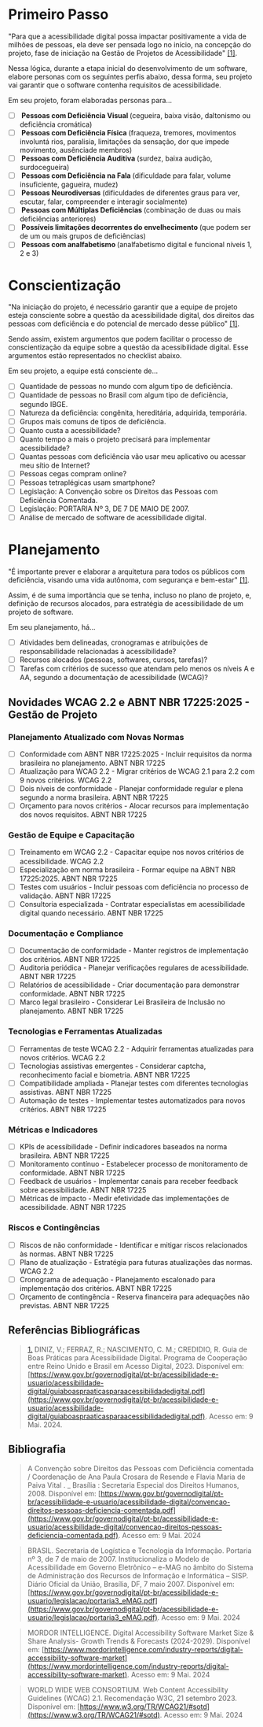 # Primeiro Passo

"Para que a acessibilidade digital possa impactar positivamente a vida de milhões de pessoas, ela deve ser pensada logo no início, na concepção do projeto, fase de iniciação na Gestão de Projetos de Acessibilidade" <a id="TEC1" href="#RP1">[1]</a>.

Nessa lógica, durante a etapa inicial do desenvolvimento de um software, elabore personas com os seguintes perfis abaixo, dessa forma, seu projeto vai garantir que o software contenha requisitos de acessibilidade.

Em seu projeto, foram elaboradas personas para... 

- [ ] <b> Pessoas com Deficiência Visual </b> (cegueira, baixa visão, daltonismo ou deficiência cromática)
- [ ] <b> Pessoas com Deficiência Física </b> (fraqueza, tremores, movimentos involuntá rios, paralisia, limitações da sensação, dor que impede movimento, ausênciade membros) 
- [ ] <b> Pessoas com Deficiência Auditiva </b> (surdez, baixa audição, surdocegueira)
- [ ] <b> Pessoas com Deficiência na Fala </b> (dificuldade para falar, volume insuficiente, gagueira, mudez) 
- [ ] <b> Pessoas Neurodiversas </b> (dificuldades de diferentes graus para ver, escutar, falar, compreender e interagir socialmente)
- [ ] <b> Pessoas com Múltiplas Deficiências </b> (combinação de duas ou mais deficiências anteriores)
- [ ] <b> Possíveis limitações decorrentes do envelhecimento </b> (que podem ser de um ou mais grupos de deficiências)
- [ ] <b> Pessoas com analfabetismo </b> (analfabetismo digital e funcional níveis 1, 2 e 3)

# Conscientização

"Na iniciação do projeto, é necessário garantir que a equipe de projeto esteja consciente sobre a questão da acessibilidade digital, dos direitos das pessoas com deficiência e do potencial de mercado desse público" <a id="TEC1" href="#RP1">[1]</a>.

Sendo assim, existem argumentos que podem facilitar o processo de conscientização da equipe sobre a questão da acessibilidade digital. Esse argumentos estão representados no checklist abaixo. 

Em seu projeto, a equipe está consciente de...

- [ ] Quantidade de pessoas no mundo com algum tipo de deficiência.
- [ ] Quantidade de pessoas no Brasil com algum tipo de deficiência, segundo IBGE.
- [ ] Natureza da deficiência: congênita, hereditária, adquirida, temporária.
- [ ] Grupos mais comuns de tipos de deficiência.
- [ ] Quanto custa a acessibilidade?
- [ ] Quanto tempo a mais o projeto precisará para implementar acessibilidade?
- [ ] Quantas pessoas com deficiência vão usar meu aplicativo ou acessar meu sítio de Internet?
- [ ] Pessoas cegas compram online?
- [ ] Pessoas tetraplégicas usam smartphone?
- [ ] Legislação: A Convenção sobre os Direitos das Pessoas com Deficiência Comentada.
- [ ] Legislação: PORTARIA Nº 3, DE 7 DE MAIO DE 2007.
- [ ] Análise de mercado de software de acessibilidade digital.

# Planejamento

"É importante prever e elaborar a arquitetura para todos os públicos com deficiência, visando uma vida autônoma, com segurança e bem-estar" <a id="TEC1" href="#RP1">[1]</a>.

Assim, é de suma importância que se tenha, incluso no plano de projeto, e, definição de recursos alocados, para estratégia de acessibilidade de um projeto de software. 

Em seu planejamento, há...

- [ ] Atividades bem delineadas, cronogramas e atribuições de responsabilidade relacionadas à acessibilidade?
- [ ] Recursos alocados (pessoas, softwares, cursos, tarefas)?
- [ ] Tarefas com critérios de sucesso que atendam pelo menos os níveis A e AA, segundo a documentação de acessibilidade (WCAG)?

## Novidades WCAG 2.2 e ABNT NBR 17225:2025 - Gestão de Projeto

### Planejamento Atualizado com Novas Normas
- [ ] Conformidade com ABNT NBR 17225:2025 - Incluir requisitos da norma brasileira no planejamento. ABNT NBR 17225
- [ ] Atualização para WCAG 2.2 - Migrar critérios de WCAG 2.1 para 2.2 com 9 novos critérios. WCAG 2.2
- [ ] Dois níveis de conformidade - Planejar conformidade regular e plena segundo a norma brasileira. ABNT NBR 17225
- [ ] Orçamento para novos critérios - Alocar recursos para implementação dos novos requisitos. ABNT NBR 17225

### Gestão de Equipe e Capacitação
- [ ] Treinamento em WCAG 2.2 - Capacitar equipe nos novos critérios de acessibilidade. WCAG 2.2
- [ ] Especialização em norma brasileira - Formar equipe na ABNT NBR 17225:2025. ABNT NBR 17225
- [ ] Testes com usuários - Incluir pessoas com deficiência no processo de validação. ABNT NBR 17225
- [ ] Consultoria especializada - Contratar especialistas em acessibilidade digital quando necessário. ABNT NBR 17225

### Documentação e Compliance
- [ ] Documentação de conformidade - Manter registros de implementação dos critérios. ABNT NBR 17225
- [ ] Auditoria periódica - Planejar verificações regulares de acessibilidade. ABNT NBR 17225
- [ ] Relatórios de acessibilidade - Criar documentação para demonstrar conformidade. ABNT NBR 17225
- [ ] Marco legal brasileiro - Considerar Lei Brasileira de Inclusão no planejamento. ABNT NBR 17225

### Tecnologias e Ferramentas Atualizadas
- [ ] Ferramentas de teste WCAG 2.2 - Adquirir ferramentas atualizadas para novos critérios. WCAG 2.2
- [ ] Tecnologias assistivas emergentes - Considerar captcha, reconhecimento facial e biometria. ABNT NBR 17225
- [ ] Compatibilidade ampliada - Planejar testes com diferentes tecnologias assistivas. ABNT NBR 17225
- [ ] Automação de testes - Implementar testes automatizados para novos critérios. ABNT NBR 17225

### Métricas e Indicadores
- [ ] KPIs de acessibilidade - Definir indicadores baseados na norma brasileira. ABNT NBR 17225
- [ ] Monitoramento contínuo - Estabelecer processo de monitoramento de conformidade. ABNT NBR 17225
- [ ] Feedback de usuários - Implementar canais para receber feedback sobre acessibilidade. ABNT NBR 17225
- [ ] Métricas de impacto - Medir efetividade das implementações de acessibilidade. ABNT NBR 17225

### Riscos e Contingências
- [ ] Riscos de não conformidade - Identificar e mitigar riscos relacionados às normas. ABNT NBR 17225
- [ ] Plano de atualização - Estratégia para futuras atualizações das normas. WCAG 2.2
- [ ] Cronograma de adequação - Planejamento escalonado para implementação dos critérios. ABNT NBR 17225
- [ ] Orçamento de contingência - Reserva financeira para adequações não previstas. ABNT NBR 17225

## Referências Bibliográficas

> <a id="RP1" href="#TEC1">1.</a> DINIZ, V.; FERRAZ, R.; NASCIMENTO, C. M.; CREDIDIO, R. Guia de Boas Práticas para Acessibilidade Digital. Programa de Cooperação entre Reino Unido e Brasil em Acesso Digital, 2023. Disponível em: [https://www.gov.br/governodigital/pt-br/acessibilidade-e-usuario/acessibilidade-digital/guiaboaspraaticasparaacessibilidadedigital.pdf](https://www.gov.br/governodigital/pt-br/acessibilidade-e-usuario/acessibilidade-digital/guiaboaspraaticasparaacessibilidadedigital.pdf). Acesso em: 9 Mai. 2024.

## Bibliografia

> </a> A Convenção sobre Direitos das Pessoas com Deficiência comentada / Coordenação de Ana Paula Crosara de Resende e Flavia Maria de Paiva Vital . _ Brasília : Secretaria Especial dos Direitos Humanos, 2008. Disponível em: [https://www.gov.br/governodigital/pt-br/acessibilidade-e-usuario/acessibilidade-digital/convencao-direitos-pessoas-deficiencia-comentada.pdf](https://www.gov.br/governodigital/pt-br/acessibilidade-e-usuario/acessibilidade-digital/convencao-direitos-pessoas-deficiencia-comentada.pdf). Acesso em: 9 Mai. 2024

> </a> BRASIL. Secretaria de Logística e Tecnologia da Informação. Portaria nº 3, de 7 de maio de 2007. Institucionaliza o Modelo de Acessibilidade em Governo Eletrônico – e-MAG no âmbito do Sistema de Administração dos Recursos de Informação e Informática – SISP. Diário Oficial da União, Brasília, DF, 7 maio 2007. Disponível em: [https://www.gov.br/governodigital/pt-br/acessibilidade-e-usuario/legislacao/portaria3_eMAG.pdf](https://www.gov.br/governodigital/pt-br/acessibilidade-e-usuario/legislacao/portaria3_eMAG.pdf). Acesso em: 9 Mai. 2024

> </a> MORDOR INTELLIGENCE. Digital Accessibility Software Market Size & Share Analysis- Growth Trends & Forecasts (2024-2029). Disponível em: [https://www.mordorintelligence.com/industry-reports/digital-accessibility-software-market](https://www.mordorintelligence.com/industry-reports/digital-accessibility-software-market). Acesso em: 9 Mai. 2024

> </a> WORLD WIDE WEB CONSORTIUM. Web Content Accessibility Guidelines (WCAG) 2.1. Recomendação W3C, 21 setembro 2023. Disponível em: [https://www.w3.org/TR/WCAG21/#sotd](https://www.w3.org/TR/WCAG21/#sotd). Acesso em: 9 Mai. 2024